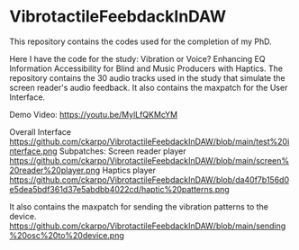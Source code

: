 # VibrotactileFeebdackInDAW
This repository contains the codes used for the completion of my PhD. 

Here I have the code for the study: Vibration or Voice? Enhancing EQ Information Accessibility for Blind and Music Producers with Haptics. 
The repository contains the 30 audio tracks used in the study that simulate the screen reader's audio feedback. 
It also contains the maxpatch for the User Interface. 

Demo Video:
https://youtu.be/MylLfQKMcYM

Overall Interface
https://github.com/ckarpo/VibrotactileFeebdackInDAW/blob/main/test%20interface.png
Subpatches: 
Screen reader player
https://github.com/ckarpo/VibrotactileFeebdackInDAW/blob/main/screen%20reader%20player.png
Haptics player 
https://github.com/ckarpo/VibrotactileFeebdackInDAW/blob/da40f7b156d0e5dea5bdf361d37e5abdbb4022cd/haptic%20patterns.png

It also contains the maxpatch for sending the vibration patterns to the device.
https://github.com/ckarpo/VibrotactileFeebdackInDAW/blob/main/sending%20osc%20to%20device.png


